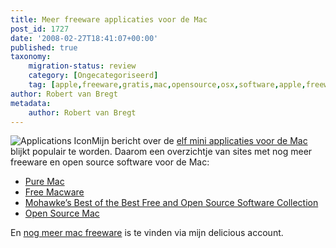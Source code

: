 ```yaml
---
title: Meer freeware applicaties voor de Mac
post_id: 1727
date: '2008-02-27T18:41:07+00:00'
published: true
taxonomy:
    migration-status: review
    category: [Ongecategoriseerd]
    tag: [apple,freeware,gratis,mac,opensource,osx,software,apple,freeware,gratis,mac,opensource,osx,software]
author: Robert van Bregt
metadata:
    author: Robert van Bregt
---
```

![Applications Icon](https://breggologisch.files.wordpress.com/2008/02/applications.thumbnail.png)Mijn bericht over de [elf mini applicaties voor de Mac](http://breggologisch.wordpress.com/2007/12/28/elf-mini-applications-voor-de-mac/) blijkt populair te worden. Daarom een overzichtje van sites met nog meer freeware en open source software voor de Mac:

- [Pure Mac](http://www.pure-mac.com/)
- [Free Macware](http://www.freemacware.com/)
- [Mohawke’s Best of the Best Free and Open Source Software Collection](http://www.digitaldarknet.net/thelist/index.php?page=macintosh)
- [Open Source Mac](http://www.opensourcemac.org/)

En [nog meer mac freeware](http://del.icio.us/breggol/mac%2Bfreeware) is te vinden via mijn delicious account.